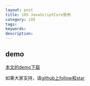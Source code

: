 ```yaml
---
layout: post
title: iOS JavaScriptCore使用
category: iOS
tags:
keywords:
description:
---
```


 
 





##  demo

[本文的demo下载](https://github.com/coolnameismy/demo/tree/master/JavaScriptCore)

如果大家支持，请[github上follow和star](https://github.com/coolnameismy)
